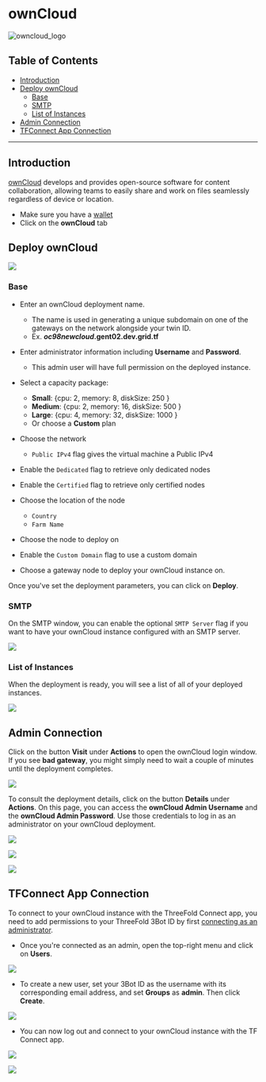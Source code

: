 <h1> ownCloud</h1>

![owncloud_logo](./img/owncloud_logo.svg)

<h2>Table of Contents</h2>

- [Introduction](#introduction)
- [Deploy ownCloud](#deploy-owncloud)
  - [Base](#base)
  - [SMTP](#smtp)
  - [List of Instances](#list-of-instances)
- [Admin Connection](#admin-connection)
- [TFConnect App Connection](#tfconnect-app-connection)

***

## Introduction

[ownCloud](https://owncloud.com/) develops and provides open-source software for content collaboration, allowing teams to easily share and work on files seamlessly regardless of device or location.

- Make sure you have a [wallet](./wallet_connector.md)
- Click on the **ownCloud** tab

## Deploy ownCloud

![ ](./img/owncloud1.png)

### Base

- Enter an ownCloud deployment name.
  - The name is used in generating a unique subdomain on one of the gateways on the network alongside your twin ID.
  - Ex. ***oc98newcloud*.gent02.dev.grid.tf**

- Enter administrator information including **Username** and **Password**.
  - This admin user will have full permission on the deployed instance.
- Select a capacity package:
    - **Small**: {cpu: 2, memory: 8, diskSize: 250 }
    - **Medium**: {cpu: 2, memory: 16, diskSize: 500 }
    - **Large**: {cpu: 4, memory: 32, diskSize: 1000 }
    - Or choose a **Custom** plan
- Choose the network
   - `Public IPv4` flag gives the virtual machine a Public IPv4
- Enable the `Dedicated` flag to retrieve only dedicated nodes 
- Enable the `Certified` flag to retrieve only certified nodes 
- Choose the location of the node
   - `Country`
   - `Farm Name`
- Choose the node to deploy on 
- Enable the `Custom Domain` flag to use a custom domain
- Choose a gateway node to deploy your ownCloud instance on.

Once you've set the deployment parameters, you can click on **Deploy**. 

### SMTP

On the SMTP window, you can enable the optional `SMTP Server` flag if you want to have your ownCloud instance configured with an SMTP server.

![ ](./img/owncloud4.png)

### List of Instances

When the deployment is ready, you will see a list of all of your deployed instances.

![ ](./img/owncloud5.png)

## Admin Connection

Click on the button **Visit** under **Actions** to open the ownCloud login window. If you see **bad gateway**, you might simply need to wait a couple of minutes until the deployment completes.

![ ](./img/owncloud_visit.png)

To consult the deployment details,  click on the button **Details** under **Actions**. On this page, you can access the **ownCloud Admin Username** and the **ownCloud Admin Password**. Use those credentials to log in as an administrator on your ownCloud deployment.

![ ](./img/owncloud_details.png)

![ ](./img/owncloud_credentials.png)

![ ](./img/owncloud6.png)

## TFConnect App Connection

To connect to your ownCloud instance with the ThreeFold Connect app, you need to add permissions to your ThreeFold 3Bot ID by first [connecting as an administrator](#admin-connection).

- Once you're connected as an admin, open the top-right menu and click on **Users**.

![ ](./img/owncloud_users.png)

- To create a new user, set your 3Bot ID as the username with its corresponding email address, and set **Groups** as **admin**. Then click **Create**.

![ ](./img/owncloud_create_user.png)

- You can now log out and connect to your ownCloud instance with the TF Connect app.

![ ](./img/owncloud_logout.png)

![ ](./img/owncloud_tfconnect.png)